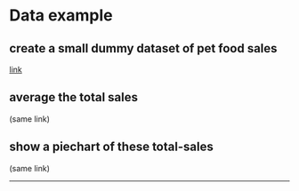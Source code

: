 # Data example

## create a small dummy dataset of pet food sales

[link](http://localhost:3001/data_example.html)

## average the total sales

(same link)

## show a piechart of these total-sales

(same link)

---